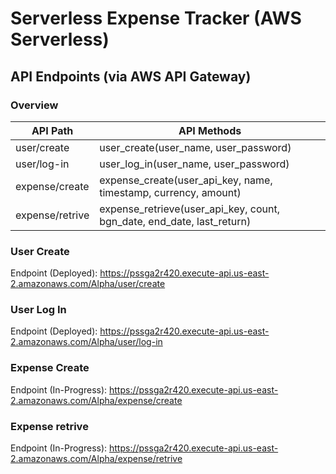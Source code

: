 # Serverless Expense Tracker (AWS Serverless)


## API Endpoints (via AWS API Gateway)

### Overview 

| API Path        | API Methods                                                               |
| --------------- | ------------------------------------------------------------------------- |
| user/create     | user_create(user_name, user_password)                                     |
| user/log-in     | user_log_in(user_name, user_password)                                     |
| expense/create  | expense_create(user_api_key, name, timestamp, currency, amount)           |
| expense/retrive | expense_retrieve(user_api_key, count, bgn_date, end_date, last_return)    |


### User Create 
Endpoint (Deployed): https://pssga2r420.execute-api.us-east-2.amazonaws.com/Alpha/user/create 

### User Log In 
Endpoint (Deployed): https://pssga2r420.execute-api.us-east-2.amazonaws.com/Alpha/user/log-in

### Expense Create 
Endpoint (In-Progress): https://pssga2r420.execute-api.us-east-2.amazonaws.com/Alpha/expense/create

### Expense retrive 
Endpoint (In-Progress): https://pssga2r420.execute-api.us-east-2.amazonaws.com/Alpha/expense/retrive
